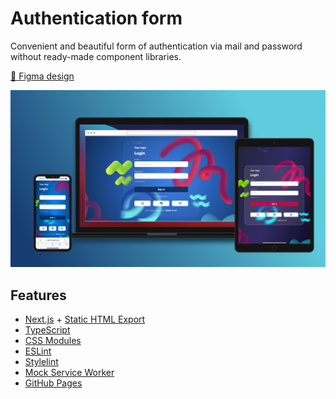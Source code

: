 # Authentication form

Convenient and beautiful form of authentication via mail and password without ready-made component libraries.

[🎨 Figma design](https://www.figma.com/community/file/1055776549704349872/Glass-Effect-Login-Page)

[![Game preview](/public/hero.png)](https://nekitcorp.github.io/authentication-form/)

## Features

-   [Next.js](https://nextjs.org/) + [Static HTML Export](https://nextjs.org/docs/advanced-features/static-html-export)
-   [TypeScript](https://www.typescriptlang.org/)
-   [CSS Modules](https://github.com/css-modules/css-modules)
-   [ESLint](https://eslint.org/)
-   [Stylelint](https://stylelint.io/)
-   [Mock Service Worker](https://mswjs.io/)
-   [GitHub Pages](https://pages.github.com/)

